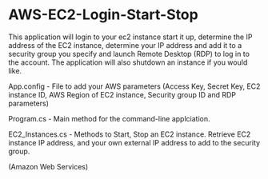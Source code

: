 AWS-EC2-Login-Start-Stop 
========================


This application will login to your ec2 instance start it up, determine the IP address of the EC2 instance, determine your IP address and add it to a security group you specify and launch Remote Desktop (RDP) to log in to the account. The application will also shutdown an instance if you would like.


App.config - File to add your AWS parameters (Access Key, Secret Key, EC2 instance ID, AWS Region of EC2 instance, Security group ID and RDP parameters)

Program.cs - Main method for the command-line applciation.

EC2_Instances.cs  - Methods to Start, Stop an EC2 instance. Retrieve EC2 instance IP address, and your own external IP address to add to the security group. 

(Amazon Web Services)
